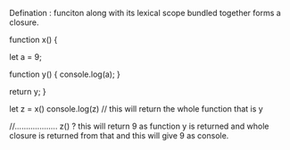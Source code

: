 Defination : funciton along with its lexical scope bundled together forms a closure.


function x() {

  let a = 9;
  
  function y() {
   console.log(a);
   }
   
   return y;
}

let z = x()
console.log(z) // this will return the whole function that is y

//...................
z() ? this will return 9 as function y is returned and whole closure is returned from that and this will give 9 as console.
